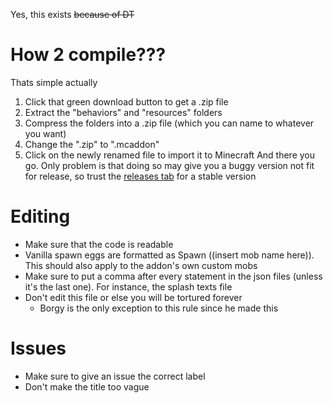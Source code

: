Yes, this exists ~~because of DT~~
# How 2 compile???
Thats simple actually
1. Click that green download button to get a .zip file
2. Extract the "behaviors" and "resources" folders
3. Compress the folders into a .zip file (which you can name to whatever you want)
4. Change the ".zip" to ".mcaddon"
5. Click on the newly renamed file to import it to Minecraft
And there you go. Only problem is that doing so may give you a buggy version not fit for release, so trust the [releases tab](https://github.com/ANightDazingZoroark/Prehistoric-Rift-Addon/releases) for a stable version 
# Editing
* Make sure that the code is readable
* Vanilla spawn eggs are formatted as Spawn ((insert mob name here)). This should also apply to the addon's own custom mobs
* Make sure to put a comma after every statement in the json files (unless it's the last one). For instance, the splash texts file
* Don't edit this file or else you will be tortured forever
  * Borgy is the only exception to this rule since he made this
# Issues
* Make sure to give an issue the correct label
* Don't make the title too vague
